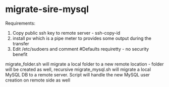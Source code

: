# migrate-sire-mysql
Requirements:
1. Copy public ssh key to remote server - ssh-copy-id
2. install pv which is a pipe meter to provides some output during the transfer
3. Edit /etc/sudoers and comment #Defaults    requiretty - no security benefit

migrate_folder.sh will migrate a local folder to a new remote location - folder will be created as well, recursive
migrate_mysql.sh  will migrate a local MySQL DB to a remote server. Script will handle the new MySQL user creation on remote side as well
